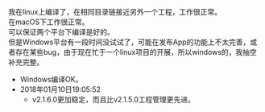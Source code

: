 我在linux上编译了，在相同目录链接近另外一个工程，工作很正常。  
在macOS下工作很正常。  
可以保证两个平台下编译是好的。  
但是Windows平台有一段时间没试试了，可能在发布App的功能上不太完善，或者存在某些bug，由于现在忙于一个linux项目的开展，所以windows的，我抽空补充完整。  

- Windows编译OK。  
- 2018年01月10日19:05:52  
  - v2.1.6.0更加稳定，而且比v2.1.5.0工程管理更先进。

